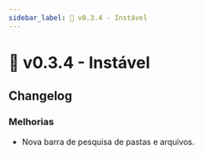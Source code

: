```yaml
---
sidebar_label: 🧪 v0.3.4 - Instável
---
```


# 🧪 v0.3.4 - Instável

## Changelog

### Melhorias

- Nova barra de pesquisa de pastas e arquivos.